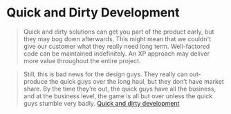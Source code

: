 # Quick and Dirty Development

> Quick and dirty solutions can get you part of the product early, but they may bog down afterwards. This might mean that we couldn't give our customer what they really need long term. Well-factored code can be maintained indefinitely. An XP approach may deliver more value throughout the entire project.


> Still, this is bad news for the design guys. They really can out-produce the quick guys over the long haul, but they don’t have market share. By the time they’re out, the quick guys have all the business, and at the business level, the game is all but over unless the quick guys stumble very badly.
[Quick and dirty development](https://ronjeffries.com/xprog/articles/curves/)
